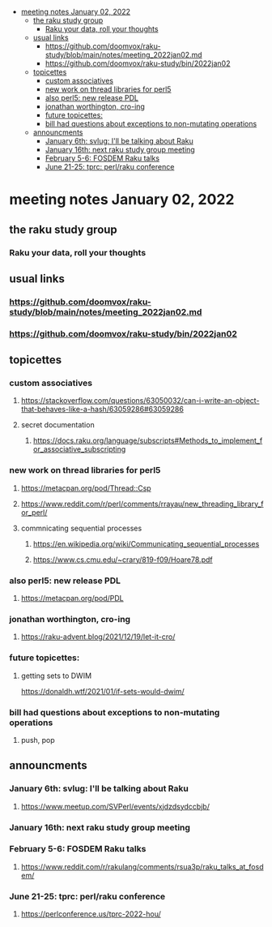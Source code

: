 - [meeting notes January 02, 2022](#org7b7ce15)
  - [the raku study group](#org22842a4)
    - [Raku your data, roll your thoughts](#org4bc2b54)
  - [usual links](#orgd685edf)
    - [<https://github.com/doomvox/raku-study/blob/main/notes/meeting_2022jan02.md>](#orgad13b43)
    - [<https://github.com/doomvox/raku-study/bin/2022jan02>](#org1301c98)
  - [topicettes](#orgf566208)
    - [custom associatives](#org9f96cc6)
    - [new work on thread libraries for perl5](#org76de692)
    - [also perl5: new release PDL](#orgc6b1fa6)
    - [jonathan worthington, cro-ing](#org0e3ca93)
    - [future topicettes:](#org481393d)
    - [bill had questions about exceptions to non-mutating operations](#org6265b0f)
  - [announcments](#org4bea814)
    - [January 6th: svlug: I'll be talking about Raku](#orgdd6ac24)
    - [January 16th: next raku study group meeting](#orgaea991f)
    - [February 5-6: FOSDEM Raku talks](#org87f8368)
    - [June 21-25: tprc: perl/raku conference](#orgb1dc792)


<a id="org7b7ce15"></a>

# meeting notes January 02, 2022


<a id="org22842a4"></a>

## the raku study group


<a id="org4bc2b54"></a>

### Raku your data, roll your thoughts


<a id="orgd685edf"></a>

## usual links


<a id="orgad13b43"></a>

### <https://github.com/doomvox/raku-study/blob/main/notes/meeting_2022jan02.md>


<a id="org1301c98"></a>

### <https://github.com/doomvox/raku-study/bin/2022jan02>


<a id="orgf566208"></a>

## topicettes


<a id="org9f96cc6"></a>

### custom associatives

1.  <https://stackoverflow.com/questions/63050032/can-i-write-an-object-that-behaves-like-a-hash/63059286#63059286>

2.  secret documentation

    1.  <https://docs.raku.org/language/subscripts#Methods_to_implement_for_associative_subscripting>


<a id="org76de692"></a>

### new work on thread libraries for perl5

1.  <https://metacpan.org/pod/Thread::Csp>

2.  <https://www.reddit.com/r/perl/comments/rrayau/new_threading_library_for_perl/>

3.  commnicating sequential processes

    1.  <https://en.wikipedia.org/wiki/Communicating_sequential_processes>
    
    2.  <https://www.cs.cmu.edu/~crary/819-f09/Hoare78.pdf>


<a id="orgc6b1fa6"></a>

### also perl5: new release PDL

1.  <https://metacpan.org/pod/PDL>


<a id="org0e3ca93"></a>

### jonathan worthington, cro-ing

1.  <https://raku-advent.blog/2021/12/19/let-it-cro/>


<a id="org481393d"></a>

### future topicettes:

1.  getting sets to DWIM

    <https://donaldh.wtf/2021/01/if-sets-would-dwim/>


<a id="org6265b0f"></a>

### bill had questions about exceptions to non-mutating operations

1.  push, pop


<a id="org4bea814"></a>

## announcments


<a id="orgdd6ac24"></a>

### January 6th: svlug: I'll be talking about Raku

1.  <https://www.meetup.com/SVPerl/events/xjdzdsydccbjb/>


<a id="orgaea991f"></a>

### January 16th: next raku study group meeting


<a id="org87f8368"></a>

### February 5-6: FOSDEM Raku talks

1.  <https://www.reddit.com/r/rakulang/comments/rsua3p/raku_talks_at_fosdem/>


<a id="orgb1dc792"></a>

### June 21-25: tprc: perl/raku conference

1.  <https://perlconference.us/tprc-2022-hou/>
